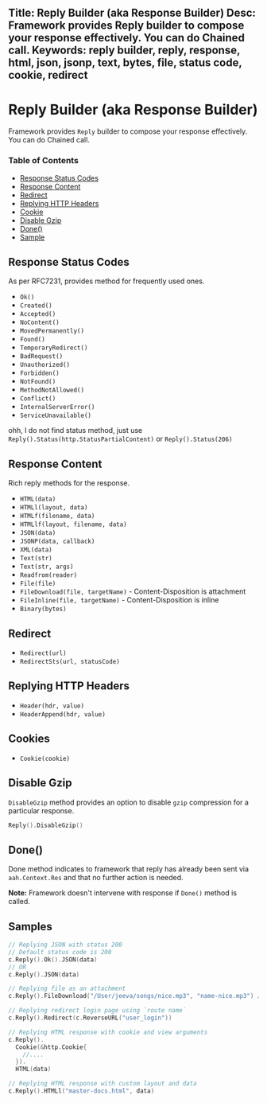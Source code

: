 Title: Reply Builder (aka Response Builder)
Desc: Framework provides Reply builder to compose your response effectively. You can do Chained call.
Keywords: reply builder, reply, response, html, json, jsonp, text, bytes, file, status code, cookie, redirect
---
# Reply Builder (aka Response Builder)

Framework provides `Reply` builder to compose your response effectively. You can do Chained call.

### Table of Contents

  * [Response Status Codes](#response-status-codes)
  * [Response Content](#response-content)
  * [Redirect](#redirect)
  * [Replying HTTP Headers](#replying-http-headers)
  * [Cookie](#cookies)
  * [Disable Gzip](#disable-gzip)
  * [Done()](#done)
  * [Sample](#samples)

## Response Status Codes
As per RFC7231, provides method for frequently used ones.

  * `Ok()`
  * `Created()`
  * `Accepted()`
  * `NoContent()`
  * `MovedPermanently()`
  * `Found()`
  * `TemporaryRedirect()`
  * `BadRequest()`
  * `Unauthorized()`
  * `Forbidden()`
  * `NotFound()`
  * `MethodNotAllowed()`
  * `Conflict()`
  * `InternalServerError()`
  * `ServiceUnavailable()`

ohh, I do not find status method, just use `Reply().Status(http.StatusPartialContent)` or `Reply().Status(206)`

## Response Content
Rich reply methods for the response.

  * `HTML(data)`
  * `HTMLl(layout, data)`
  * `HTMLf(filename, data)`
  * `HTMLlf(layout, filename, data)`
  * `JSON(data)`
  * `JSONP(data, callback)`
  * `XML(data)`
  * `Text(str)`
  * `Text(str, args)`
  * `Readfrom(reader)`
  * `File(file)`
  * `FileDownload(file, targetName)` - Content-Disposition is attachment
  * `FileInline(file, targetName)` - Content-Disposition is inline
  * `Binary(bytes)`

## Redirect
  * `Redirect(url)`
  * `RedirectSts(url, statusCode)`

## Replying HTTP Headers
  * `Header(hdr, value)`
  * `HeaderAppend(hdr, value)`

## Cookies
  * `Cookie(cookie)`

## Disable Gzip
`DisableGzip` method provides an option to disable `gzip` compression for a particular response.

```go
Reply().DisableGzip()
```

## Done()
Done method indicates to framework that reply has already been sent via `aah.Context.Res` and that no further action is needed.

**Note:** Framework doesn't intervene with response if `Done()` method is called.

## Samples
```go
// Replying JSON with status 200
// Default status code is 200
c.Reply().Ok().JSON(data)
// OR
c.Reply().JSON(data)

// Replying file as an attachment
c.Reply().FileDownload("/User/jeeva/songs/nice.mp3", "name-nice.mp3") // default status code is 200 OK

// Replying redirect login page using `route name`
c.Reply().Redirect(c.ReverseURL("user_login"))

// Replying HTML response with cookie and view arguments
c.Reply().
  Cookie(&http.Cookie{
    //....
  }).
  HTML(data)

// Replying HTML response with custom layout and data
c.Reply().HTMLl("master-docs.html", data)
```
